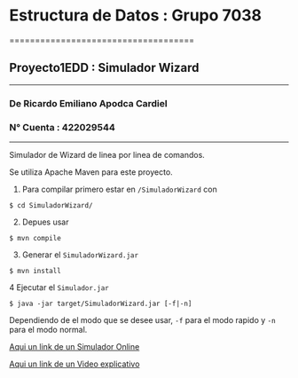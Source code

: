 # Estructura de Datos : Grupo 7038
====================================
## Proyecto1EDD : Simulador Wizard
------------------------------------
### De Ricardo Emiliano Apodca Cardiel 
### N° Cuenta : 422029544
------------------------------------

Simulador de Wizard de linea por linea de comandos.

Se utiliza Apache Maven para este proyecto.

1. Para compilar primero estar en `/SimuladorWizard` con 
```shell
$ cd SimuladorWizard/
```

2. Depues usar 
```shell
$ mvn compile
````

3. Generar el ` SimuladorWizard.jar `
```shell
$ mvn install
```

4 Ejecutar el ` Simulador.jar `
```shell
$ java -jar target/SimuladorWizard.jar [-f|-n]
```
Dependiendo de el modo que se desee usar, `-f` para el modo rapido y `-n` para el modo normal.

[Aqui un link de un Simulador Online](https://es.boardgamearena.com/gamepanel?game=wizard)

[Aqui un link de un Video explicativo](https://www.youtube.com/watch?v=mYO4lealSes)




